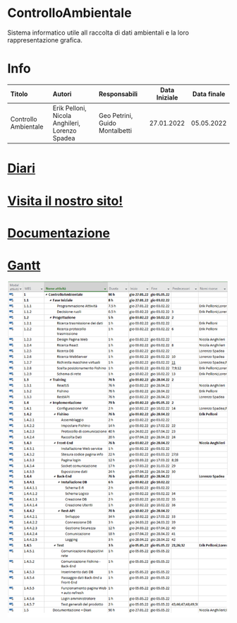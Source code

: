 # ControlloAmbientale
Sistema informatico utile all raccolta di dati ambientali e la loro rappresentazione grafica.

# Info
| Titolo               | Autori                   | Responsabili                | Data Iniziale   | Data finale      |
| :------------------- | :----------------------- | :-------------------------- | --------------- | ---------------- |
| Controllo Ambientale | Erik Pelloni, Nicola Anghileri, Lorenzo Spadea | Geo Petrini, Guido Montalbetti | 27.01.2022 | 05.05.2022 |

# [Diari](Documenti/Diari)

# [Visita il nostro sito!](https://controlloambientale.pythonanywhere.com/)

# [Documentazione](Documenti/Documentazione/Documentazione.md)

# [Gantt](Documenti\Documentazione\assets\Gantt_Preventivo_ControlloAmbientale.png)
<img src="Documenti\Documentazione\assets\Gantt_Preventivo_ControlloAmbientale.png">
